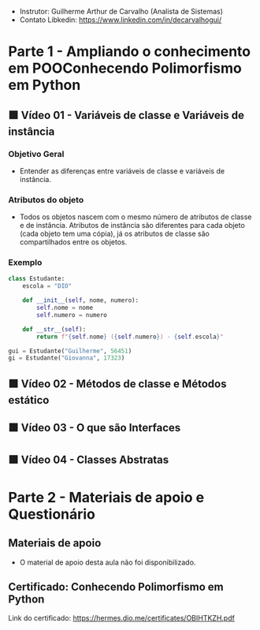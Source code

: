- Instrutor: Guilherme Arthur de Carvalho (Analista de Sistemas)
- Contato Libkedin: https://www.linkedin.com/in/decarvalhogui/

# Parte 1 -  Ampliando o conhecimento em POOConhecendo Polimorfismo em Python

## 🟩 Vídeo 01 - Variáveis de classe e Variáveis de instância

### Objetivo Geral

- Entender as diferenças entre variáveis de classe e variáveis de instância.

### Atributos do objeto

- Todos os objetos nascem com o mesmo número de atributos de classe e de instância. Atributos de instância são diferentes para cada objeto (cada objeto tem uma cópia), já os atributos de classe são compartilhados entre os objetos.

### Exemplo

```python
class Estudante:
    escola = "DIO"

    def __init__(self, nome, numero):
        self.nome = nome
        self.numero = numero

    def __str__(self):
        return f"{self.nome} ({self.numero}) - {self.escola}"

gui = Estudante("Guilherme", 56451)
gi = Estudante("Giovanna", 17323)
```



## 🟩 Vídeo 02 - Métodos de classe e Métodos estático

## 🟩 Vídeo 03 - O que são Interfaces

## 🟩 Vídeo 04 - Classes Abstratas


# Parte 2 - Materiais de apoio e Questionário

## Materiais de apoio

- O material de apoio desta aula não foi disponibilizado.

## Certificado: Conhecendo Polimorfismo em Python
Link do certificado: https://hermes.dio.me/certificates/OBIHTKZH.pdf